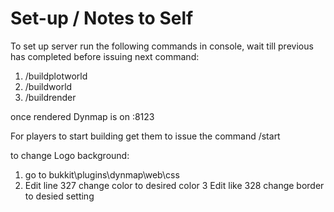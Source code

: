 # Set-up / Notes to Self

To set up server run the following commands in console, wait till previous has completed before issuing next command:
1. /buildplotworld
2. /buildworld
3. /buildrender

once rendered Dynmap is on <IP>:8123
  
For players to start building get them to issue the command /start

to change Logo background:
 1. go to bukkit\plugins\dynmap\web\css
 2. Edit line 327 change color to desired color 
 3  Edit like 328 change border to desied setting
 
